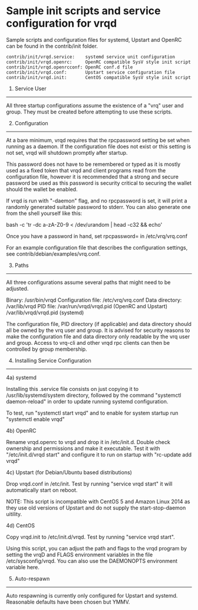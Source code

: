 Sample init scripts and service configuration for vrqd
==========================================================

Sample scripts and configuration files for systemd, Upstart and OpenRC
can be found in the contrib/init folder.

    contrib/init/vrqd.service:    systemd service unit configuration
    contrib/init/vrqd.openrc:     OpenRC compatible SysV style init script
    contrib/init/vrqd.openrcconf: OpenRC conf.d file
    contrib/init/vrqd.conf:       Upstart service configuration file
    contrib/init/vrqd.init:       CentOS compatible SysV style init script

1. Service User
---------------------------------

All three startup configurations assume the existence of a "vrq" user
and group.  They must be created before attempting to use these scripts.

2. Configuration
---------------------------------

At a bare minimum, vrqd requires that the rpcpassword setting be set
when running as a daemon.  If the configuration file does not exist or this
setting is not set, vrqd will shutdown promptly after startup.

This password does not have to be remembered or typed as it is mostly used
as a fixed token that vrqd and client programs read from the configuration
file, however it is recommended that a strong and secure password be used
as this password is security critical to securing the wallet should the
wallet be enabled.

If vrqd is run with "-daemon" flag, and no rpcpassword is set, it will
print a randomly generated suitable password to stderr.  You can also
generate one from the shell yourself like this:

bash -c 'tr -dc a-zA-Z0-9 < /dev/urandom | head -c32 && echo'

Once you have a password in hand, set rpcpassword= in /etc/vrq/vrq.conf

For an example configuration file that describes the configuration settings,
see contrib/debian/examples/vrq.conf.

3. Paths
---------------------------------

All three configurations assume several paths that might need to be adjusted.

Binary:              /usr/bin/vrqd
Configuration file:  /etc/vrq/vrq.conf
Data directory:      /var/lib/vrqd
PID file:            /var/run/vrqd/vrqd.pid (OpenRC and Upstart)
                     /var/lib/vrqd/vrqd.pid (systemd)

The configuration file, PID directory (if applicable) and data directory
should all be owned by the vrq user and group.  It is advised for security
reasons to make the configuration file and data directory only readable by the
vrq user and group.  Access to vrq-cli and other vrqd rpc clients
can then be controlled by group membership.

4. Installing Service Configuration
-----------------------------------

4a) systemd

Installing this .service file consists on just copying it to
/usr/lib/systemd/system directory, followed by the command
"systemctl daemon-reload" in order to update running systemd configuration.

To test, run "systemctl start vrqd" and to enable for system startup run
"systemctl enable vrqd"

4b) OpenRC

Rename vrqd.openrc to vrqd and drop it in /etc/init.d.  Double
check ownership and permissions and make it executable.  Test it with
"/etc/init.d/vrqd start" and configure it to run on startup with
"rc-update add vrqd"

4c) Upstart (for Debian/Ubuntu based distributions)

Drop vrqd.conf in /etc/init.  Test by running "service vrqd start"
it will automatically start on reboot.

NOTE: This script is incompatible with CentOS 5 and Amazon Linux 2014 as they
use old versions of Upstart and do not supply the start-stop-daemon uitility.

4d) CentOS

Copy vrqd.init to /etc/init.d/vrqd. Test by running "service vrqd start".

Using this script, you can adjust the path and flags to the vrqd program by
setting the vrqD and FLAGS environment variables in the file
/etc/sysconfig/vrqd. You can also use the DAEMONOPTS environment variable here.

5. Auto-respawn
-----------------------------------

Auto respawning is currently only configured for Upstart and systemd.
Reasonable defaults have been chosen but YMMV.
